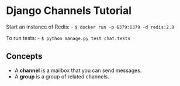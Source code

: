 Django Channels Tutorial
========================

Start an instance of Redis:
    - `$ docker run -p 6379:6379 -d redis:2.8`

To run tests:
    - `$ python manage.py test chat.tests`

Concepts
--------

- A **channel** is a mailbox that you can send messages.
- A **group** is a group of related channels.
